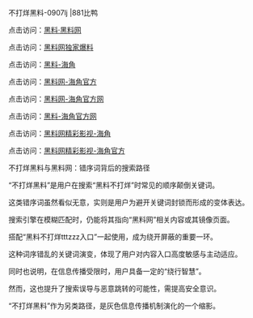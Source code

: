 不打烊黑料-0907lj |881比鸭

点击访问：<a href="https://heiliaolvzlu3.pages.dev">黑料·黑料网</a>

点击访问：<a href="https://heiliaoyvnrda.pages.dev">黑料网独家爆料</a>

点击访问：<a href="https://heiliao5s28gk.pages.dev">黑料-海角</a>

点击访问：<a href="https://heiliaoxrq8i9.pages.dev">黑料网-海角官方</a>

点击访问：<a href="https://heiliaox6jgh3.pages.dev">黑料网-海角官方网</a>

点击访问：<a href="https://heiliao9wsbg3.pages.dev">黑料-海角官方网</a>

点击访问：<a href="https://heiliaoxfe5rb.pages.dev">黑料网精彩影视-海角</a>

点击访问：<a href="https://heiliaoubleqx.pages.dev">黑料网精彩影视-海角官方</a>

不打烊黑料与黑料网：错序词背后的搜索路径

“不打烊黑料”是用户在搜索“黑料不打烊”时常见的顺序颠倒关键词。

这类错序词虽然看似无意，实则是用户为避开关键词封锁而形成的变体表达。

搜索引擎在模糊匹配时，仍能将其指向“黑料网”相关内容或其镜像页面。

搭配“黑料不打烊tttzzz入口”一起使用，成为绕开屏蔽的重要一环。

这种词序错乱的关键词演变，体现了用户对内容入口高度敏感与主动适应。

同时也说明，在信息传播受限时，用户具备一定的“绕行智慧”。

然而，这也提升了搜索误导与恶意跳转的可能性，需提高安全意识。

“不打烊黑料”作为另类路径，是灰色信息传播机制演化的一个缩影。

